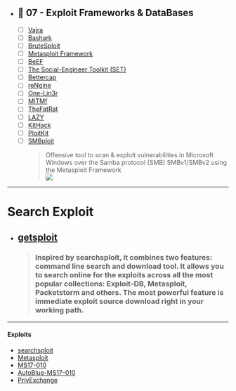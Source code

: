 - ## 🔸 07 - Exploit Frameworks & DataBases
  - [ ] [Vajra](https://github.com/r3curs1v3-pr0xy/vajra)
  - [ ] [Bashark](https://github.com/redcode-labs/Bashark)
  - [ ] [BruteSploit](https://github.com/screetsec/BruteSploit)
  - [ ] [Metasploit Framework](https://github.com/rapid7/metasploit-framework)
  - [ ] [BeEF](https://github.com/beefproject/beef)
  - [ ] [The Social-Engineer Toolkit (SET)](https://github.com/trustedsec/social-engineer-toolkit)
  - [ ] [Bettercap](https://github.com/bettercap/bettercap)
  - [ ] [reNgine](https://github.com/yogeshojha/rengine)
  - [ ] [One-Lin3r](https://github.com/D4Vinci/One-Lin3r)   
  - [ ] [MITMf](https://github.com/byt3bl33d3r/MITMf)
  - [ ] [TheFatRat](https://github.com/Screetsec/TheFatRat)
  - [ ] [LAZY](https://github.com/arismelachroinos/lscript)
  - [ ] [KitHack](https://github.com/AdrMXR/KitHack)
  - [ ] [PloitKit](https://github.com/rajeshmajumdar/PloitKit)
  - [ ] [SMBploit](https://github.com/d4t4s3c/SMBploit)
    > Offensive tool to scan & exploit vulnerabilities in Microsoft Windows over the Samba protocol (SMB) SMBv1/SMBv2 using the Metasploit Framework <br>
    > ![](https://github.com/d4t4s3c/SMBploit/blob/master/screenshot/screenshot2.png)

---

# Search Exploit
- ## [getsploit](https://github.com/vulnersCom/getsploit)
  > ### Inspired by searchsploit, it combines two features: command line search and download tool. It allows you to search online for the exploits across all the most popular collections: Exploit-DB, Metasploit, Packetstorm and others. The most powerful feature is immediate exploit source download right in your working path.



---

#### Exploits

- [searchsploit](https://github.com/offensive-security/exploitdb)
- [Metasploit](https://github.com/rapid7/metasploit-framework)
- [MS17-010](https://github.com/worawit/MS17-010)
- [AutoBlue-MS17-010](https://github.com/3ndG4me/AutoBlue-MS17-010)
- [PrivExchange](https://github.com/dirkjanm/PrivExchange)
